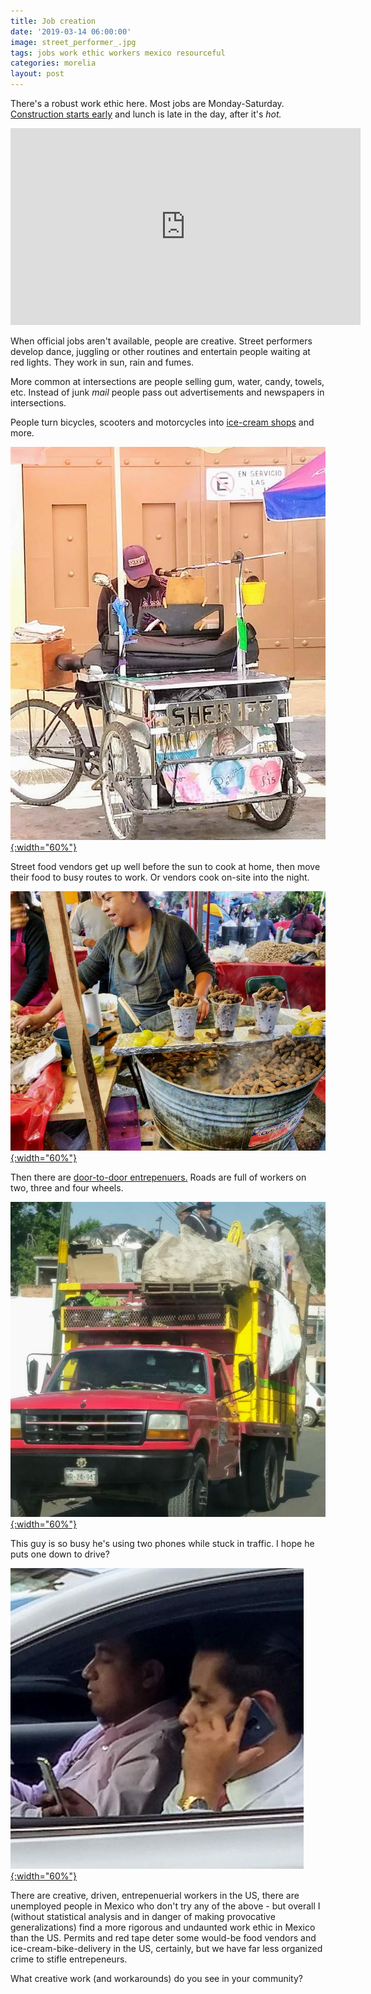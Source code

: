 ```yaml
---
title: Job creation
date: '2019-03-14 06:00:00'
image: street_performer_.jpg
tags: jobs work ethic workers mexico resourceful
categories: morelia
layout: post
---
```


There's a robust work ethic here. Most jobs are Monday-Saturday. [Construction starts early](https://reverdecer.annalisagross.com/2018/06/30/rustico/) and lunch is late in the day, after it's *hot.*


<iframe width="560" height="315" src="https://www.youtube-nocookie.com/embed/uefmE69Yc3U" frameborder="0" allow="accelerometer; autoplay; encrypted-media; gyroscope; picture-in-picture" allowfullscreen></iframe>


When official jobs aren't available, people are creative. Street performers develop dance, juggling or other routines and entertain people waiting at red lights. They work in sun, rain and fumes. 

More common at intersections are people selling gum, water, candy, towels, etc. Instead of junk *mail* people pass out advertisements and newspapers in intersections.

People turn bicycles, scooters and motorcycles into [ice-cream shops](https://reverdecer.annalisagross.com/2018/07/26/13-pesos/) and more.

[![](/images/bike_band_.jpg){:width="60%"}](/images/bike_band.jpg)

Street food vendors get up well before the sun to cook at home, then move their food to busy routes to work. Or vendors cook on-site into the night.

[![](/images/boiled_peanuts_.jpg){:width="60%"}](/images/boiled_peanuts.jpg)

Then there are [door-to-door entrepenuers.](https://reverdecer.annalisagross.com/2019/02/09/door-to-door-sales/)  Roads are full of workers on two, three and four wheels.

[![](/images/trash_truck3_.jpg){:width="60%"}](/images/trash_truck3.jpg)

This guy is so busy he's using two phones while stuck in traffic. I hope he puts one down to drive?

[![](/images/cells_.jpg){:width="60%"}](/images/cells.jpg)

There are creative, driven, entrepenuerial workers in the US, there are unemployed people in Mexico who don't try any of the above - but overall I (without statistical analysis and in danger of making provocative generalizations) find a more rigorous and undaunted work ethic in Mexico than the US. Permits and red tape deter some would-be food vendors and ice-cream-bike-delivery in the US, certainly, but we have far less organized crime to stifle entrepeneurs.

What creative work (and workarounds) do you see in your community?